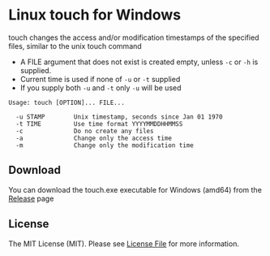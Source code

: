 # Linux touch for Windows

touch changes the access and/or modification timestamps of the specified files, similar to the unix touch command

* A FILE argument that does not exist is created empty, unless ```-c``` or ```-h``` is supplied.
* Current time is used if none of ```-u``` or ```-t``` supplied
* If you supply both ```-u``` and ```-t``` only ```-u``` will be used

```
Usage: touch [OPTION]... FILE...

  -u STAMP        Unix timestamp, seconds since Jan 01 1970
  -t TIME         Use time format YYYYMMDDHHMMSS
  -c              Do no create any files
  -a              Change only the access time
  -m              Change only the modification time
```

## Download

You can download the touch.exe executable for Windows (amd64) from the [Release](adambg/win-touch/release/latest/) page


## License

The MIT License (MIT). Please see [License File](LICENSE) for more information.